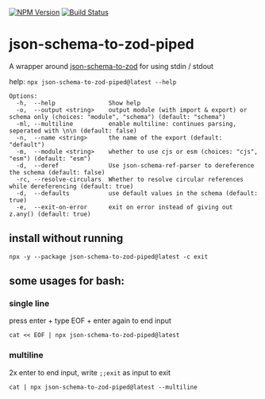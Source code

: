 [![NPM Version](https://img.shields.io/npm/v/json-schema-to-zod-piped.svg)](https://npmjs.org/package/json-schema-to-zod)
[![Build Status](https://github.com/HeroClay/json-schema-to-zod-piped/actions/workflows/compile.yml/badge.svg)](https://github.com/HeroClay/json-schema-to-zod-piped/)

# json-schema-to-zod-piped

A wrapper around [json-schema-to-zod](https://www.npmjs.com/package/json-schema-to-zod) for using stdin / stdout

help: `npx json-schema-to-zod-piped@latest --help`

```
Options:
  -h,  --help               Show help
  -o,  --output <string>    output module (with import & export) or schema only (choices: "module", "schema") (default: "schema")
  -ml, --multiline          enable multiline: continues parsing, seperated with \n\n (default: false)
  -n,  --name <string>      the name of the export (default: "default")
  -m,  --module <string>    whether to use cjs or esm (choices: "cjs", "esm") (default: "esm")
  -d,  --deref              Use json-schema-ref-parser to dereference the schema (default: false)
  -rc, --resolve-circulars  Whether to resolve circular references while dereferencing (default: true)
  -d,  --defaults           use default values in the schema (default: true)
  -e,  --exit-on-error      exit on error instead of giving out z.any() (default: true)
```

## install without running

`npx -y --package json-schema-to-zod-piped@latest -c exit`

## some usages for bash:

### single line

press enter + type EOF + enter again to end input

`cat << EOF | npx json-schema-to-zod-piped@latest`

### multiline

2x enter to end input, write `;;exit` as input to exit

`cat | npx json-schema-to-zod-piped@latest --multiline`
